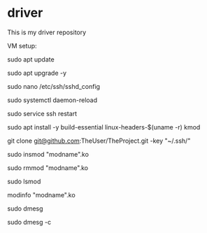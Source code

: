 # driver

This is my driver repository

VM setup:

sudo apt update

sudo apt upgrade -y

sudo nano /etc/ssh/sshd_config

sudo systemctl daemon-reload

sudo service ssh restart

sudo apt install -y build-essential linux-headers-$(uname -r) kmod

git clone git@github.com:TheUser/TheProject.git -key "~/.ssh/<ssh key>"

sudo insmod "modname".ko

sudo rmmod "modname".ko

sudo lsmod

modinfo "modname".ko

sudo dmesg

sudo dmesg -c
